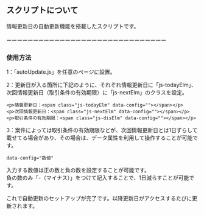 ## スクリプトについて<br>
情報更新日の自動更新機能を搭載したスクリプトです。<br>
<br>ーーーーーーーーーーーーーーーーーーーーーーーーーーーーーー<br>

### 使用方法<br>
1：「autoUpdate.js」を任意のページに設置。<br>

2：更新日が入る箇所に下記のように、それぞれ情報更新日に「js-todayElm」、次回情報更新日（取引条件の有効期限）に「js-nextElm」のクラスを設定。
```bash=
<p>情報更新日：<span class="js-todayElm" data-config=""></span></p>
<p>次回情報更新日：<span class="js-nextElm" data-config=""></span></p>
<p>取引条件の有効期限：<span class="js-disElm" data-config=""></span></p>
```

3：案件によっては取引条件の有効期限などが、次回情報更新日とは1日ずらして載せてる場合があり、その場合は、データ属性を利用して操作することが可能です。

```bash=
data-config="数値"
```
入力する数値は正の数と負の数を設定することが可能です。<br>
負の数のみ「-（マイナス）」をつけて記入することで、1日減らすことが可能です。

これで自動更新のセットアップが完了です。以降更新日がアクセスするたびに更新されます。